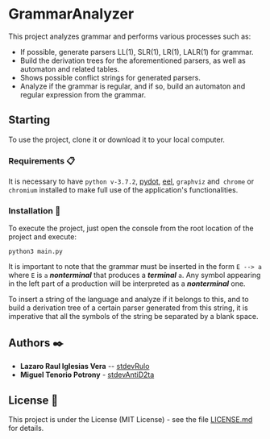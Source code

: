# GrammarAnalyzer

This project analyzes grammar and performs various processes such as:

* If possible, generate parsers LL(1), SLR(1), LR(1), LALR(1) for grammar.
* Build the derivation trees for the aforementioned parsers, as well as automaton and related tables.
* Shows possible conflict strings for generated parsers.
* Analyze if the grammar is regular, and if so, build an automaton and regular expression from the grammar.

## Starting
To use the project, clone it or download it to your local computer.


### Requirements 📋
It is necessary to have `python v-3.7.2`, [pydot](https://pypi.org/project/pydot/), [eel](https://github.com/ChrisKnott/Eel), `graphviz` and` chrome` or `chromium` installed to make full use of the application's functionalities.


### Installation 🔧

To execute the project, just open the console from the root location of the project and execute:

```
python3 main.py
```

It is important to note that the grammar must be inserted in the form `E --> a` where `E` is `a` **_nonterminal_** that produces a **_terminal_** `a`. Any symbol appearing in the left part of a production will be interpreted as a **_nonterminal_** one.

To insert a string of the language and analyze if it belongs to this, and to build a derivation tree of a certain parser generated from this string, it is imperative that all the symbols of the string be separated by a blank space.

## Authors ✒️

* **Lazaro Raul Iglesias Vera** -- [stdevRulo](https://github.com/stdevRulo)
* **Miguel Tenorio Potrony** - [stdevAntiD2ta](https://github.com/stdevAntiD2ta)

## License 📄

This project is under the License (MIT License) - see the file [LICENSE.md](LICENSE.md) for details.
